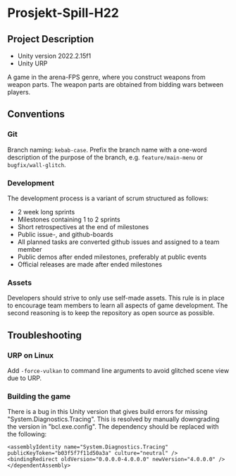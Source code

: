# Prosjekt-Spill-H22

## Project Description

- Unity version 2022.2.15f1
- Unity URP

A game in the arena-FPS genre, where you construct weapons from weapon parts.
The weapon parts are obtained from bidding wars between players.

## Conventions

### Git

Branch naming: `kebab-case`.
Prefix the branch name with a one-word description of the purpose of the branch,
e.g. `feature/main-menu` or `bugfix/wall-glitch`.

### Development

The development process is a variant of scrum structured as follows:
- 2 week long sprints
- Milestones containing 1 to 2 sprints
- Short retrospectives at the end of milestones
- Public issue-, and github-boards
- All planned tasks are converted github issues and assigned to a team member
- Public demos after ended milestones, preferably at public events
- Official releases are made after ended milestones

### Assets

Developers should strive to only use self-made assets.
This rule is in place to encourage team members to learn all aspects of game development.
The second reasoning is to keep the repository as open source as possible.

## Troubleshooting

### URP on Linux

Add `-force-vulkan` to command line arguments to avoid glitched scene view due to URP.

### Building the game

There is a bug in this Unity version that gives build errors for missing 
"System.Diagnostics.Tracing". This is resolved by manually downgrading 
the version in "bcl.exe.config". The dependency should be replaced with 
the following:
```
<assemblyIdentity name="System.Diagnostics.Tracing" publicKeyToken="b03f5f7f11d50a3a" culture="neutral" />
<bindingRedirect oldVersion="0.0.0.0-4.0.0.0" newVersion="4.0.0.0" />
</dependentAssembly>
```
